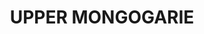---
facts:
- Upper Mongogarie is a locality in the Southern Tablelands region of New South Wales,
  Australia.
- It is located in the Queanbeyan-Palerang Regional Council area.
- The area is primarily rural, with a focus on agriculture.
- Upper Mongogarie is situated near the Mongarlowe River.
- The name Mongogarie is believed to be of Aboriginal origin.
- The region experiences a temperate climate with warm summers and cool winters.
- Upper Mongogarie is known for its scenic landscapes and natural beauty.
- The area has a small, close-knit community.
- Upper Mongogarie is relatively close to the town of Braidwood, which offers essential
  services and amenities.
- The locality is within driving distance of Canberra, the capital city of Australia.
historical_events: []
lastmod: '2025-04-09T19:13:30+00:00'
latitude: -28.96944545
layout: suburb
longitude: 152.8044053
notable_people: []
postcode: '2470'
state: NSW
title: UPPER MONGOGARIE
tourist_locations:
- name: Tallaganda National Park
url: /nsw/upper-mongogarie/
---